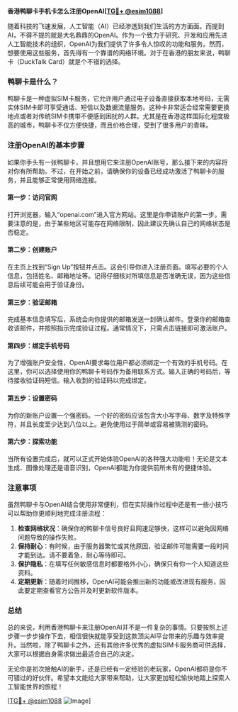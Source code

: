 **香港鸭聊卡手机卡怎么注册OpenAI[[TG💪+ @esim1088](https://t.me/s/esim1088)]**

随着科技的飞速发展，人工智能（AI）已经渗透到我们生活的方方面面。而提到AI，不得不提的就是大名鼎鼎的OpenAI。作为一个致力于研究、开发和应用先进人工智能技术的组织，OpenAI为我们提供了许多令人惊叹的功能和服务。然而，想要使用这些服务，首先得有一个靠谱的网络环境。对于在香港的朋友来说，鸭聊卡（DuckTalk Card）就是个不错的选择。

### 鸭聊卡是什么？

鸭聊卡是一种虚拟SIM卡服务，它允许用户通过电子设备直接获取本地号码，无需实体SIM卡即可享受通话、短信以及数据流量服务。这种卡非常适合经常需要更换地点或者对传统SIM卡携带不便感到困扰的人群。尤其是在香港这样国际化程度极高的城市，鸭聊卡不仅方便快捷，而且价格合理，受到了很多用户的青睐。

### 注册OpenAI的基本步骤

如果你手头有一张鸭聊卡，并且想用它来注册OpenAI账号，那么接下来的内容将对你有所帮助。不过，在开始之前，请确保你的设备已经成功激活了鸭聊卡的服务，并且能够正常使用网络连接。

#### 第一步：访问官网
打开浏览器，输入“openai.com”进入官方网站。这里是你申请账户的第一步。需要注意的是，由于某些地区可能存在网络限制，因此建议先确认自己的网络状态是否稳定。

#### 第二步：创建账户
在主页上找到“Sign Up”按钮并点击。这会引导你进入注册页面。填写必要的个人信息，包括姓名、邮箱地址等。记得仔细核对所填信息是否准确无误，因为这些信息后续可能会用于验证身份。

#### 第三步：验证邮箱
完成基本信息填写后，系统会向你提供的邮箱发送一封确认邮件。登录你的邮箱查收该邮件，并按照指示完成验证过程。通常情况下，只需点击链接即可激活账户。

#### 第四步：绑定手机号码
为了增强账户安全性，OpenAI要求每位用户都必须绑定一个有效的手机号码。在这里，你可以选择使用你的鸭聊卡号码作为备用联系方式。输入正确的号码后，等待接收验证码短信。输入收到的验证码以完成绑定。

#### 第五步：设置密码
为你的新账户设置一个强密码。一个好的密码应该包含大小写字母、数字及特殊字符，并且长度至少达到八位以上。避免使用过于简单或容易被猜测的密码。

#### 第六步：探索功能
当所有设置完成后，就可以正式开始体验OpenAI的各种强大功能啦！无论是文本生成、图像处理还是语音识别，OpenAI都能为你提供前所未有的便捷体验。

### 注意事项

虽然鸭聊卡与OpenAI结合使用非常便利，但在实际操作过程中还是有一些小技巧可以帮助你更顺利地完成注册流程：

1. **检查网络状况**：确保你的鸭聊卡信号良好且网速足够快，这样可以避免因网络问题导致的操作失败。
2. **保持耐心**：有时候，由于服务器繁忙或其他原因，验证邮件可能需要一段时间才能到达。请不要着急，耐心等待即可。
3. **保护隐私**：在填写任何敏感信息时都要格外小心，确保只有你一个人知道这些资料。
4. **定期更新**：随着时间推移，OpenAI可能会推出新的功能或改进现有服务，因此要定期查看官方公告并及时更新软件版本。

### 总结

总的来说，利用香港鸭聊卡来注册OpenAI并不是一件复杂的事情。只要按照上述步骤一步步操作下去，相信很快就能享受到这款顶尖AI平台带来的乐趣与效率提升。当然啦，除了鸭聊卡之外，还有其他许多优秀的虚拟SIM卡服务商可供选择，大家可以根据自身需求做出最适合自己的决定。

无论你是初次接触AI的新手，还是已经有一定经验的老玩家，OpenAI都将是你不可错过的好伙伴。希望本文能给大家带来帮助，让大家更加轻松愉快地踏上探索人工智能世界的旅程！

[[TG💪+ @esim1088](https://t.me/s/esim1088) ![Image](https://i.postimg.cc/4NQfJmqS/Snipaste-2025-05-13-00-14-12.png)]